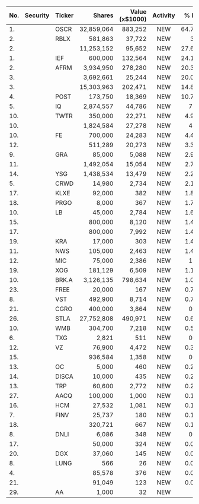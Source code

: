 No. | Security | Ticker | Shares | Value (x$1000) | Activity | % Port
|--- | --- | --- | ---:| ---:|:---:| ---:|
 1.||OSCR</a>|32,859,064|883,252|NEW|64.71%
2.||RBLX</a>|581,863|37,722|NEW|30%
2.|||11,253,152|95,652|NEW|27.62%
1.||IEF</a>|600,000|132,564|NEW|24.11%
2.||AFRM</a>|3,934,950|278,280|NEW|20.38%
3.|||3,692,661|25,244|NEW|20.08%
3.|||15,303,963|202,471|NEW|14.83%
4.||POST</a>|173,750|18,369|NEW|10.79%
5.||IQ</a>|2,874,557|44,786|NEW|7.4%
10.||TWTR</a>|350,000|22,271|NEW|4.96%
10.|||1,824,584|27,278|NEW|4.5%
10.||FE</a>|700,000|24,283|NEW|4.41%
12.|||511,289|20,273|NEW|3.35%
9.||GRA</a>|85,000|5,088|NEW|2.99%
11.|||1,492,054|15,054|NEW|2.73%
14.||YSG</a>|1,438,534|13,479|NEW|2.22%
5.||CRWD</a>|14,980|2,734|NEW|2.17%
17.||KLXE</a>|92,000|382|NEW|1.81%
18.||PRGO</a>|8,000|367|NEW|1.74%
10.||LB</a>|45,000|2,784|NEW|1.63%
15.|||800,000|8,120|NEW|1.47%
17.|||800,000|7,992|NEW|1.45%
19.||KRA</a>|17,000|303|NEW|1.44%
11.||NWS</a>|105,000|2,463|NEW|1.44%
12.||MIC</a>|75,000|2,386|NEW|1.4%
19.||XOG</a>|181,129|6,509|NEW|1.18%
10.||BRK.A</a>|3,126,135|798,634|NEW|1.06%
23.||FREE</a>|20,000|167|NEW|0.79%
8.||VST</a>|492,900|8,714|NEW|0.71%
21.||CGRO</a>|400,000|3,864|NEW|0.7%
26.||STLA</a>|27,752,808|490,971|NEW|0.65%
10.||WMB</a>|304,700|7,218|NEW|0.59%
6.||TXG</a>|2,821|511|NEW|0.4%
12.||VZ</a>|76,900|4,472|NEW|0.36%
15.|||936,584|1,358|NEW|0.3%
13.||OC</a>|5,000|460|NEW|0.27%
14.||DISCA</a>|10,000|435|NEW|0.25%
13.||TRP</a>|60,600|2,772|NEW|0.22%
27.||AACQ</a>|100,000|1,000|NEW|0.18%
16.||HCM</a>|27,532|1,081|NEW|0.17%
7.||FINV</a>|25,737|180|NEW|0.14%
18.|||320,721|667|NEW|0.14%
8.||DNLI</a>|6,086|348|NEW|0.1%
17.|||50,000|324|NEW|0.05%
20.||DGX</a>|37,060|145|NEW|0.03%
8.||LUNG</a>|566|26|NEW|0.02%
4.|||85,578|376|NEW|0.02%
21.|||91,049|123|NEW|0.02%
29.||AA</a>|1,000|32|NEW|0%

